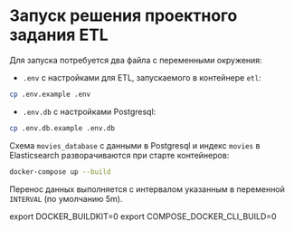 # Запуск решения проектного задания ETL

Для запуска потребуется два файла с переменными окружения:

- `.env` с настройками для ETL, запускаемого в контейнере `etl`:
```bash
cp .env.example .env
```

- `.env.db` с настройками Postgresql:
```bash
cp .env.db.example .env.db
```

Схема `movies_database` с данными в Postgresql и индекс `movies` в Elasticsearch разворачиваются при старте контейнеров:
```bash
docker-compose up --build
```

Перенос данных выполняется с интервалом указанным в переменной `INTERVAL` (по умолчанию 5m).

export DOCKER_BUILDKIT=0
export COMPOSE_DOCKER_CLI_BUILD=0